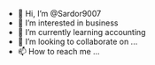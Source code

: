 - 👋 Hi, I’m @Sardor9007
- 👀 I’m interested in business 
- 🌱 I’m currently learning accounting 
- 💞️ I’m looking to collaborate on ...
- 📫 How to reach me ...

<!---
Sardor9007/Sardor9007 is a ✨ special ✨ repository because its `README.md` (this file) appears on your GitHub profile.
You can click the Preview link to take a look at your changes.
--->

